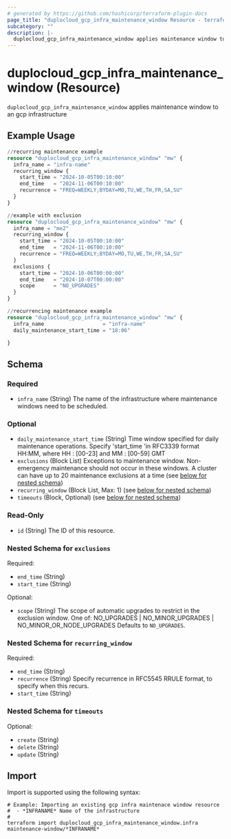 ```yaml
---
# generated by https://github.com/hashicorp/terraform-plugin-docs
page_title: "duplocloud_gcp_infra_maintenance_window Resource - terraform-provider-duplocloud"
subcategory: ""
description: |-
  duplocloud_gcp_infra_maintenance_window applies maintenance window to an gcp infrastructure
---
```


# duplocloud_gcp_infra_maintenance_window (Resource)

`duplocloud_gcp_infra_maintenance_window` applies maintenance window to an gcp infrastructure

## Example Usage

```terraform
//recurring maintenance example
resource "duplocloud_gcp_infra_maintenance_window" "mw" {
  infra_name = "infra-name"
  recurring_window {
    start_time = "2024-10-05T00:10:00"
    end_time   = "2024-11-06T00:10:00"
    recurrence = "FREQ=WEEKLY;BYDAY=MO,TU,WE,TH,FR,SA,SU"
  }
}

//example with exclusion
resource "duplocloud_gcp_infra_maintenance_window" "mw" {
  infra_name = "me2"
  recurring_window {
    start_time = "2024-10-05T00:10:00"
    end_time   = "2024-11-06T00:10:00"
    recurrence = "FREQ=WEEKLY;BYDAY=MO,TU,WE,TH,FR,SA,SU"
  }
  exclusions {
    start_time = "2024-10-06T00:00:00"
    end_time   = "2024-10-07T00:00:00"
    scope      = "NO_UPGRADES"
  }
}

//recurrencing maintenance example
resource "duplocloud_gcp_infra_maintenance_window" "mw" {
  infra_name                   = "infra-name"
  daily_maintenance_start_time = "18:06"

}
```

<!-- schema generated by tfplugindocs -->
## Schema

### Required

- `infra_name` (String) The name of the infrastructure where maintenance windows need to be scheduled.

### Optional

- `daily_maintenance_start_time` (String) Time window specified for daily maintenance operations. Specify 'start_time 'in RFC3339 format HH:MM, where HH : [00-23] and MM : [00-59] GMT
- `exclusions` (Block List) Exceptions to maintenance window. Non-emergency maintenance should not occur in these windows. A cluster can have up to 20 maintenance exclusions at a time (see [below for nested schema](#nestedblock--exclusions))
- `recurring_window` (Block List, Max: 1) (see [below for nested schema](#nestedblock--recurring_window))
- `timeouts` (Block, Optional) (see [below for nested schema](#nestedblock--timeouts))

### Read-Only

- `id` (String) The ID of this resource.

<a id="nestedblock--exclusions"></a>
### Nested Schema for `exclusions`

Required:

- `end_time` (String)
- `start_time` (String)

Optional:

- `scope` (String) The scope of automatic upgrades to restrict in the exclusion window. One of: NO_UPGRADES | NO_MINOR_UPGRADES | NO_MINOR_OR_NODE_UPGRADES Defaults to `NO_UPGRADES`.


<a id="nestedblock--recurring_window"></a>
### Nested Schema for `recurring_window`

Required:

- `end_time` (String)
- `recurrence` (String) Specify recurrence in RFC5545 RRULE format, to specify when this recurs.
- `start_time` (String)


<a id="nestedblock--timeouts"></a>
### Nested Schema for `timeouts`

Optional:

- `create` (String)
- `delete` (String)
- `update` (String)

## Import

Import is supported using the following syntax:

```shell
# Example: Importing an existing gcp infra maintenace window resource
#  - *INFRANAME* Name of the infrastructure
#
terraform import duplocloud_gcp_infra_maintenance_window.infra maintenance-window/*INFRANAME*
```
